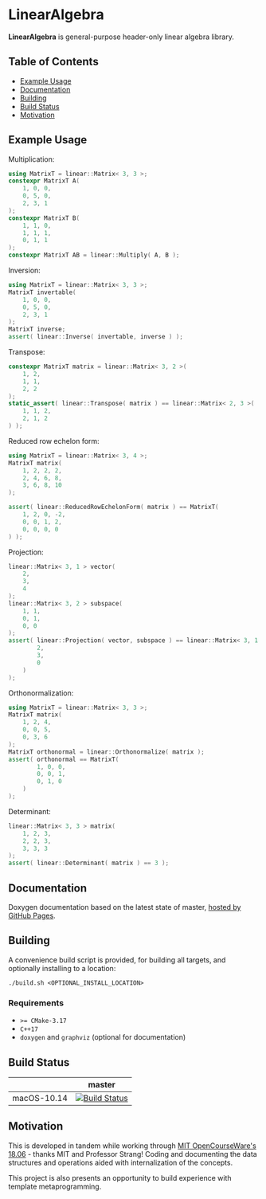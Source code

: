 # LinearAlgebra

**LinearAlgebra** is general-purpose header-only linear algebra library.

## Table of Contents

- [Example Usage](#example-usage)
- [Documentation](#documentation)
- [Building](#building)
- [Build Status](#build-status)
- [Motivation](#motivation)

## Example Usage

Multiplication:
```cpp
using MatrixT = linear::Matrix< 3, 3 >;
constexpr MatrixT A(
    1, 0, 0,
    0, 5, 0,
    2, 3, 1
);
constexpr MatrixT B(
    1, 1, 0,
    1, 1, 1,
    0, 1, 1
);
constexpr MatrixT AB = linear::Multiply( A, B );
```

Inversion:
```cpp
using MatrixT = linear::Matrix< 3, 3 >;
MatrixT invertable(
    1, 0, 0,
    0, 5, 0,
    2, 3, 1
);
MatrixT inverse;
assert( linear::Inverse( invertable, inverse ) );
```

Transpose:
```cpp
constexpr MatrixT matrix = linear::Matrix< 3, 2 >(
    1, 2,
    1, 1,
    2, 2
);
static_assert( linear::Transpose( matrix ) == linear::Matrix< 2, 3 >(
    1, 1, 2,
    2, 1, 2
) );
```

Reduced row echelon form:
```cpp
using MatrixT = linear::Matrix< 3, 4 >;
MatrixT matrix(
    1, 2, 2, 2,
    2, 4, 6, 8,
    3, 6, 8, 10
);

assert( linear::ReducedRowEchelonForm( matrix ) == MatrixT(
    1, 2, 0, -2,
    0, 0, 1, 2,
    0, 0, 0, 0
) );
```

Projection:
```cpp
linear::Matrix< 3, 1 > vector(
    2,
    3,
    4
);
linear::Matrix< 3, 2 > subspace(
    1, 1,
    0, 1,
    0, 0
);
assert( linear::Projection( vector, subspace ) == linear::Matrix< 3, 1 >(
        2,
        3,
        0
    )
);
```

Orthonormalization:
```cpp
using MatrixT = linear::Matrix< 3, 3 >;
MatrixT matrix(
    1, 2, 4,
    0, 0, 5,
    0, 3, 6
);
MatrixT orthonormal = linear::Orthonormalize( matrix );
assert( orthonormal == MatrixT(
        1, 0, 0,
        0, 0, 1,
        0, 1, 0
    )
);
```

Determinant:
```cpp
linear::Matrix< 3, 3 > matrix(
    1, 2, 3,
    2, 2, 3,
    3, 3, 3
);
assert( linear::Determinant( matrix ) == 3 );
```

## Documentation

Doxygen documentation based on the latest state of master, [hosted by GitHub Pages](https://moddyz.github.io/LinearAlgebra/).

## Building

A convenience build script is provided, for building all targets, and optionally installing to a location:
```
./build.sh <OPTIONAL_INSTALL_LOCATION>
```
### Requirements

- `>= CMake-3.17`
- `C++17`
- `doxygen` and `graphviz` (optional for documentation)

## Build Status

|       | master | 
| ----- | ------ | 
| macOS-10.14 | [![Build Status](https://travis-ci.com/moddyz/LinearAlgebra.svg?branch=master)](https://travis-ci.com/moddyz/LinearAlgebra) |

## Motivation

This is developed in tandem while working through [MIT OpenCourseWare's 18.06](https://ocw.mit.edu/courses/mathematics/18-06-linear-algebra-spring-2010/) - thanks MIT and Professor Strang!  Coding and documenting the data structures and operations aided with internalization of the concepts. 

This project is also presents an opportunity to build experience with template metaprogramming.
